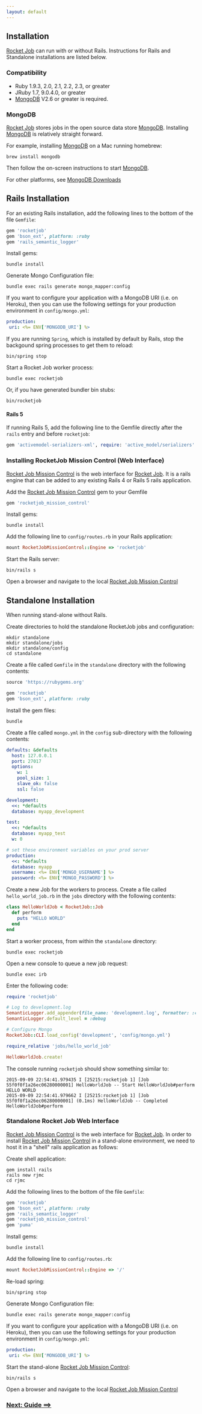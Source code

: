 ```yaml
---
layout: default
---
```


## Installation

[Rocket Job][0] can run with or without Rails. Instructions for Rails and Standalone installations are listed below.

### Compatibility

* Ruby 1.9.3, 2.0, 2.1, 2.2, 2.3, or greater
* JRuby 1.7, 9.0.4.0, or greater
* [MongoDB][3] V2.6 or greater is required.

### MongoDB

[Rocket Job][0] stores jobs in the open source data store [MongoDB][3].
Installing [MongoDB][3] is relatively straight forward.

For example, installing [MongoDB][3] on a Mac running homebrew:

~~~
brew install mongodb
~~~

Then follow the on-screen instructions to start [MongoDB][3].

For other platforms, see [MongoDB Downloads](https://www.mongodb.org/downloads)

## Rails Installation

For an existing Rails installation, add the following lines to the bottom of the file `Gemfile`:

~~~ruby
gem 'rocketjob'
gem 'bson_ext', platform: :ruby
gem 'rails_semantic_logger'
~~~

Install gems:

~~~
bundle install
~~~

Generate Mongo Configuration file:

~~~
bundle exec rails generate mongo_mapper:config
~~~

If you want to configure your application with a MongoDB URI (i.e. on Heroku), then you can use
the following settings for your production environment in `config/mongo.yml`:

~~~yaml
production:
 uri: <%= ENV['MONGODB_URI'] %>
~~~

If you are running `Spring`, which is installed by default by Rails, stop the backgound
spring processes to get them to reload:

~~~
bin/spring stop
~~~

Start a Rocket Job worker process:

~~~
bundle exec rocketjob
~~~

Or, if you have generated bundler bin stubs:

~~~
bin/rocketjob
~~~

#### Rails 5

If running Rails 5, add the following line to the Gemfile directly after the `rails` entry and before
`rocketjob`:

~~~ruby
gem 'activemodel-serializers-xml', require: 'active_model/serializers'
~~~

### Installing RocketJob Mission Control (Web Interface)

[Rocket Job Mission Control][1] is the web interface for [Rocket Job][0].
It is a rails engine that can be added to any existing Rails 4 or Rails 5 rails application.

Add the [Rocket Job Mission Control][1] gem to your Gemfile

~~~ruby
gem 'rocketjob_mission_control'
~~~

Install gems:

~~~
bundle install
~~~

Add the following line to `config/routes.rb` in your Rails application:

~~~ruby
mount RocketJobMissionControl::Engine => 'rocketjob'
~~~

Start the Rails server:

~~~
bin/rails s
~~~

Open a browser and navigate to the local [Rocket Job Mission Control](http://localhost:3000/rocketjob)

## Standalone Installation

When running stand-alone without Rails.

Create directories to hold the standalone RocketJob jobs and configuration:

~~~
mkdir standalone
mkdir standalone/jobs
mkdir standalone/config
cd standalone
~~~

Create a file called `Gemfile` in the `standalone` directory with the following contents:

~~~ruby
source 'https://rubygems.org'

gem 'rocketjob'
gem 'bson_ext', platform: :ruby
~~~

Install the gem files:

~~~
bundle
~~~

Create a file called `mongo.yml` in the `config` sub-directory with the following contents:

~~~yaml
defaults: &defaults
  host: 127.0.0.1
  port: 27017
  options:
    w: 1
    pool_size: 1
    slave_ok: false
    ssl: false

development:
  <<: *defaults
  database: myapp_development

test:
  <<: *defaults
  database: myapp_test
  w: 0

# set these environment variables on your prod server
production:
  <<: *defaults
  database: myapp
  username: <%= ENV['MONGO_USERNAME'] %>
  password: <%= ENV['MONGO_PASSWORD'] %>
~~~

Create a new Job for the workers to process. Create a file called `hello_world_job.rb`
in the `jobs` directory with the following contents:

~~~ruby
class HelloWorldJob < RocketJob::Job
  def perform
    puts "HELLO WORLD"
  end
end
~~~

Start a worker process, from within the `standalone` directory:

~~~
bundle exec rocketjob
~~~

Open a new console to queue a new job request:

~~~
bundle exec irb
~~~

Enter the following code:

~~~ruby
require 'rocketjob'

# Log to development.log
SemanticLogger.add_appender(file_name: 'development.log', formatter: :color)
SemanticLogger.default_level = :debug

# Configure Mongo
RocketJob::CLI.load_config('development', 'config/mongo.yml')

require_relative 'jobs/hello_world_job'

HelloWorldJob.create!
~~~

The console running `rocketjob` should show something similar to:

~~~
2015-09-09 22:54:41.979435 I [25215:rocketjob 1] [Job 55f0f0f1a26ec06280000001] HelloWorldJob -- Start HelloWorldJob#perform
HELLO WORLD
2015-09-09 22:54:41.979662 I [25215:rocketjob 1] [Job 55f0f0f1a26ec06280000001] (0.1ms) HelloWorldJob -- Completed HelloWorldJob#perform
~~~

### Standalone Rocket Job Web Interface

[Rocket Job Mission Control][1] is the web interface for [Rocket Job][0].
In order to install [Rocket Job Mission Control][1] in a stand-alone environment, we need to
host it in a "shell" rails application as follows:

Create shell application:

~~~
gem install rails
rails new rjmc
cd rjmc
~~~

Add the following lines to the bottom of the file `Gemfile`:

~~~ruby
gem 'rocketjob'
gem 'bson_ext', platform: :ruby
gem 'rails_semantic_logger'
gem 'rocketjob_mission_control'
gem 'puma'
~~~

Install gems:

~~~
bundle install
~~~

Add the following line to `config/routes.rb`:

~~~ruby
mount RocketJobMissionControl::Engine => '/'
~~~

Re-load spring:

~~~
bin/spring stop
~~~

Generate Mongo Configuration file:

~~~
bundle exec rails generate mongo_mapper:config
~~~

If you want to configure your application with a MongoDB URI (i.e. on Heroku), then you can use
the following settings for your production environment in `config/mongo.yml`:

~~~yaml
production:
 uri: <%= ENV['MONGODB_URI'] %>
~~~

Start the stand-alone [Rocket Job Mission Control][1]:

~~~
bin/rails s
~~~

Open a browser and navigate to the local [Rocket Job Mission Control](http://localhost:3000)

### [Next: Guide ==>](guide.html)

[0]: http://rocketjob.io
[1]: mission_control.html
[2]: http://reidmorrison.github.io/semantic_logger
[3]: http://mongodb.org
